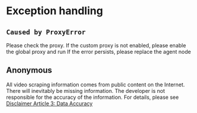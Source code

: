 # Exception handling

## `Caused by ProxyError`
Please check the proxy. If the custom proxy is not enabled, please enable the global proxy and run
If the error persists, please replace the agent node

## Anonymous
All video scraping information comes from public content on the Internet. There will inevitably be missing information. The developer is not responsible for the accuracy of the information. For details, please see [Disclaimer Article 3: Data Accuracy](/laws/disclaimer.md)